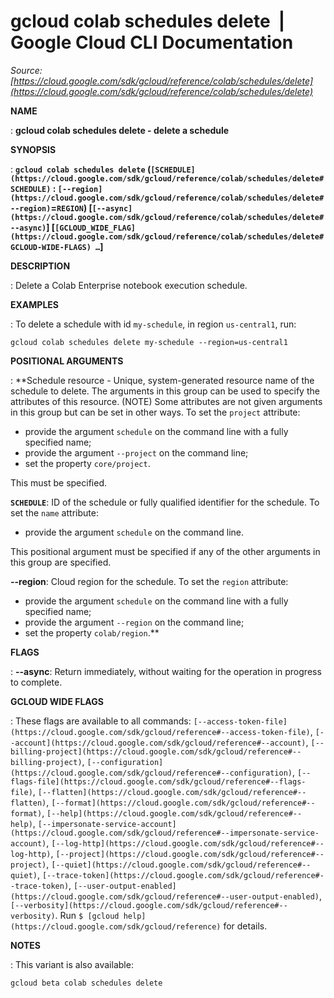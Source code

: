 # gcloud colab schedules delete  |  Google Cloud CLI Documentation

*Source: [https://cloud.google.com/sdk/gcloud/reference/colab/schedules/delete](https://cloud.google.com/sdk/gcloud/reference/colab/schedules/delete)*

**NAME**

: **gcloud colab schedules delete - delete a schedule**

**SYNOPSIS**

: **`gcloud colab schedules delete` (`[SCHEDULE](https://cloud.google.com/sdk/gcloud/reference/colab/schedules/delete#SCHEDULE)` : `[--region](https://cloud.google.com/sdk/gcloud/reference/colab/schedules/delete#--region)`=`REGION`) [`[--async](https://cloud.google.com/sdk/gcloud/reference/colab/schedules/delete#--async)`] [`[GCLOUD_WIDE_FLAG](https://cloud.google.com/sdk/gcloud/reference/colab/schedules/delete#GCLOUD-WIDE-FLAGS) …`]**

**DESCRIPTION**

: Delete a Colab Enterprise notebook execution schedule.

**EXAMPLES**

: To delete a schedule with id `my-schedule`, in region
`us-central1`, run:

```
gcloud colab schedules delete my-schedule --region=us-central1
```

**POSITIONAL ARGUMENTS**

: **Schedule resource - Unique, system-generated resource name of the schedule to
delete. The arguments in this group can be used to specify the attributes of
this resource. (NOTE) Some attributes are not given arguments in this group but
can be set in other ways.
To set the `project` attribute:

- provide the argument `schedule` on the command line with a fully
specified name;
- provide the argument `--project` on the command line;
- set the property `core/project`.

This must be specified.

**`SCHEDULE`**:
ID of the schedule or fully qualified identifier for the schedule.
To set the `name` attribute:

- provide the argument `schedule` on the command line.

This positional argument must be specified if any of the other arguments in this
group are specified.

**--region**:
Cloud region for the schedule.
To set the `region` attribute:

- provide the argument `schedule` on the command line with a fully
specified name;
- provide the argument `--region` on the command line;
- set the property `colab/region`.**

**FLAGS**

: **--async**:
Return immediately, without waiting for the operation in progress to complete.

**GCLOUD WIDE FLAGS**

: These flags are available to all commands: `[--access-token-file](https://cloud.google.com/sdk/gcloud/reference#--access-token-file)`,
`[--account](https://cloud.google.com/sdk/gcloud/reference#--account)`, `[--billing-project](https://cloud.google.com/sdk/gcloud/reference#--billing-project)`,
`[--configuration](https://cloud.google.com/sdk/gcloud/reference#--configuration)`,
`[--flags-file](https://cloud.google.com/sdk/gcloud/reference#--flags-file)`,
`[--flatten](https://cloud.google.com/sdk/gcloud/reference#--flatten)`, `[--format](https://cloud.google.com/sdk/gcloud/reference#--format)`, `[--help](https://cloud.google.com/sdk/gcloud/reference#--help)`, `[--impersonate-service-account](https://cloud.google.com/sdk/gcloud/reference#--impersonate-service-account)`,
`[--log-http](https://cloud.google.com/sdk/gcloud/reference#--log-http)`,
`[--project](https://cloud.google.com/sdk/gcloud/reference#--project)`, `[--quiet](https://cloud.google.com/sdk/gcloud/reference#--quiet)`, `[--trace-token](https://cloud.google.com/sdk/gcloud/reference#--trace-token)`, `[--user-output-enabled](https://cloud.google.com/sdk/gcloud/reference#--user-output-enabled)`,
`[--verbosity](https://cloud.google.com/sdk/gcloud/reference#--verbosity)`.
Run `$ [gcloud help](https://cloud.google.com/sdk/gcloud/reference)` for details.

**NOTES**

: This variant is also available:

```
gcloud beta colab schedules delete
```